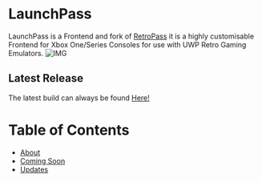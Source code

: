 # LaunchPass
LaunchPass is a Frontend and fork of [RetroPass](https://github.com/retropassdev/RetroPass)
it is a highly customisable Frontend for Xbox One/Series Consoles for use with UWP Retro Gaming Emulators.
![IMG](https://github.com/Misunderstood-Wookiee/LaunchPass/blob/e55c515e3d5e9385093a306142e1ab50302d9f97/Docs/LaunchPass.webp)

## Latest Release
The latest build can always be found [Here!](https://github.com/Misunderstood-Wookiee/LaunchPass/releases/latest)

# Table of Contents
- [About](ABOUT.md)
- [Coming Soon](MYSTERY.md)
- [Updates](UPDATES.md)
